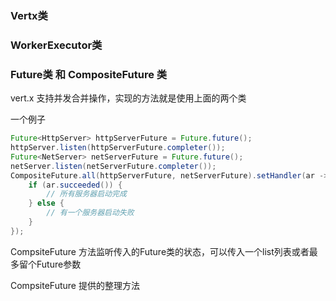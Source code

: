 ### Vertx类


### WorkerExecutor类

### Future类 和 CompositeFuture 类

vert.x 支持并发合并操作，实现的方法就是使用上面的两个类

一个例子

```java
Future<HttpServer> httpServerFuture = Future.future();
httpServer.listen(httpServerFuture.completer());
Future<NetServer> netServerFuture = Future.future();
netServer.listen(netServerFuture.completer());
CompositeFuture.all(httpServerFuture, netServerFuture).setHandler(ar -> {
    if (ar.succeeded()) {
        // 所有服务器启动完成
    } else {
        // 有一个服务器启动失败
    }
});
```

CompsiteFuture 方法监听传入的Future类的状态，可以传入一个list列表或者最多留个Future参数

CompsiteFuture 提供的整理方法



